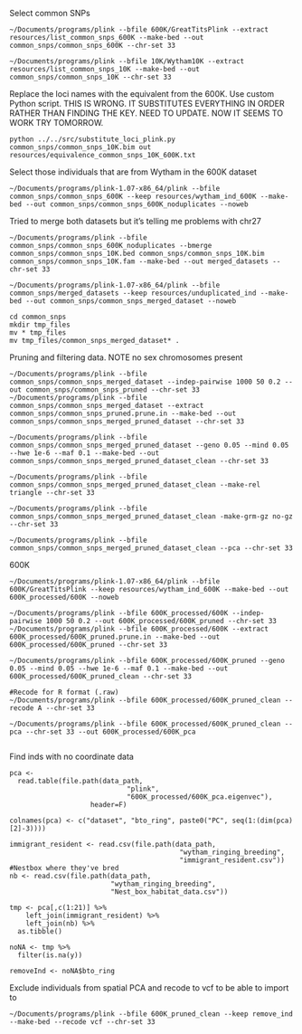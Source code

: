 Select common SNPs

```
~/Documents/programs/plink --bfile 600K/GreatTitsPlink --extract resources/list_common_snps_600K --make-bed --out common_snps/common_snps_600K --chr-set 33
```

```
~/Documents/programs/plink --bfile 10K/Wytham10K --extract resources/list_common_snps_10K --make-bed --out common_snps/common_snps_10K --chr-set 33
```

Replace the loci names with the equivalent from the 600K. Use custom Python script. THIS IS WRONG. IT  SUBSTITUTES EVERYTHING IN ORDER RATHER THAN FINDING THE KEY. NEED TO UPDATE. NOW IT SEEMS TO WORK TRY TOMORROW.

```
python ../../src/substitute_loci_plink.py common_snps/common_snps_10K.bim out resources/equivalence_common_snps_10K_600K.txt
```

Select those individuals that are from Wytham in the 600K dataset

```
~/Documents/programs/plink-1.07-x86_64/plink --bfile common_snps/common_snps_600K --keep resources/wytham_ind_600K --make-bed --out common_snps/common_snps_600K_noduplicates --noweb
```

Tried to merge both datasets but it’s telling me problems with chr27

```
~/Documents/programs/plink --bfile common_snps/common_snps_600K_noduplicates --bmerge common_snps/common_snps_10K.bed common_snps/common_snps_10K.bim common_snps/common_snps_10K.fam --make-bed --out merged_datasets --chr-set 33
```

```
~/Documents/programs/plink-1.07-x86_64/plink --bfile common_snps/merged_datasets --keep resources/unduplicated_ind --make-bed --out common_snps/common_snps_merged_dataset --noweb
```

```
cd common_snps
mkdir tmp_files
mv * tmp_files
mv tmp_files/common_snps_merged_dataset* .
```

Pruning and filtering data. NOTE no sex chromosomes present

```
~/Documents/programs/plink --bfile common_snps/common_snps_merged_dataset --indep-pairwise 1000 50 0.2 --out common_snps/common_snps_pruned --chr-set 33
~/Documents/programs/plink --bfile common_snps/common_snps_merged_dataset --extract common_snps/common_snps_pruned.prune.in --make-bed --out common_snps/common_snps_merged_pruned_dataset --chr-set 33
```

```
~/Documents/programs/plink --bfile common_snps/common_snps_merged_pruned_dataset --geno 0.05 --mind 0.05 --hwe 1e-6 --maf 0.1 --make-bed --out common_snps/common_snps_merged_pruned_dataset_clean --chr-set 33
```

```
~/Documents/programs/plink --bfile common_snps/common_snps_merged_pruned_dataset_clean --make-rel triangle --chr-set 33
```

```
~/Documents/programs/plink --bfile common_snps/common_snps_merged_pruned_dataset_clean -make-grm-gz no-gz --chr-set 33
```

```
~/Documents/programs/plink --bfile common_snps/common_snps_merged_pruned_dataset_clean --pca --chr-set 33
```

600K

```
~/Documents/programs/plink-1.07-x86_64/plink --bfile 600K/GreatTitsPlink --keep resources/wytham_ind_600K --make-bed --out 600K_processed/600K --noweb

~/Documents/programs/plink --bfile 600K_processed/600K --indep-pairwise 1000 50 0.2 --out 600K_processed/600K_pruned --chr-set 33
~/Documents/programs/plink --bfile 600K_processed/600K --extract 600K_processed/600K_pruned.prune.in --make-bed --out 600K_processed/600K_pruned --chr-set 33

~/Documents/programs/plink --bfile 600K_processed/600K_pruned --geno 0.05 --mind 0.05 --hwe 1e-6 --maf 0.1 --make-bed --out 600K_processed/600K_pruned_clean --chr-set 33

#Recode for R format (.raw)
~/Documents/programs/plink --bfile 600K_processed/600K_pruned_clean --recode A --chr-set 33

~/Documents/programs/plink --bfile 600K_processed/600K_pruned_clean --pca --chr-set 33 --out 600K_processed/600K_pca


```

Find inds with no coordinate data

```
pca <- 
  read.table(file.path(data_path,
                             "plink",
                             "600K_processed/600K_pca.eigenvec"),
                    header=F) 

colnames(pca) <- c("dataset", "bto_ring", paste0("PC", seq(1:(dim(pca)[2]-3))))

immigrant_resident <- read.csv(file.path(data_path,
                                          "wytham_ringing_breeding",
                                          "immigrant_resident.csv"))
#Nestbox where they've bred
nb <- read.csv(file.path(data_path,
                         "wytham_ringing_breeding",
                         "Nest_box_habitat_data.csv"))
                         
tmp <- pca[,c(1:21)] %>% 
    left_join(immigrant_resident) %>% 
    left_join(nb) %>% 
  as.tibble()

noNA <- tmp %>%
  filter(is.na(y))

removeInd <- noNA$bto_ring
```

Exclude individuals from spatial PCA and recode to vcf to be able to import to 

```
~/Documents/programs/plink --bfile 600K_pruned_clean --keep remove_ind --make-bed --recode vcf --chr-set 33
```

